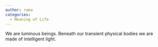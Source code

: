 ```yaml
---
author: rama
categories:
  - Meaning of Life
---
```


We are luminous beings. Beneath our transient physical bodies we are made of intelligent light.
